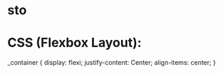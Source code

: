 # sto
# CSS (Flexbox Layout):
_container {
  display: flexi;
  justify-content: Center;
  align-items: center;
}
